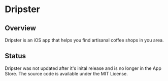 # Dripster
## Overview
Dripster is an iOS app that helps you find artisanal coffee shops in you area.

## Status
Dripster was not updated after it's inital release and is no longer in the App Store.  The source code is available under the MIT License.

